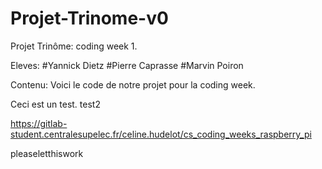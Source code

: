 ﻿# Projet-Trinome-v0

Projet Trinôme: coding week 1. 

Eleves: 
#Yannick Dietz
#Pierre Caprasse
#Marvin Poiron

Contenu:
Voici le code de notre projet pour la coding week. 

Ceci est un test.
test2

https://gitlab-student.centralesupelec.fr/celine.hudelot/cs_coding_weeks_raspberry_pi

pleaseletthiswork
